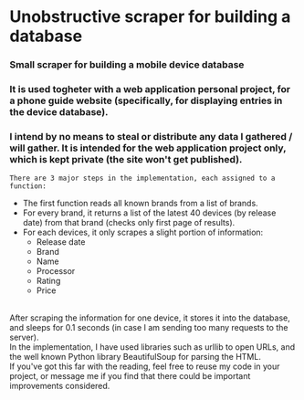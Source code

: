 # Unobstructive scraper for building a database

### Small scraper for building a mobile device database
### It is used togheter with a web application personal project, for a phone guide website (specifically, for displaying entries in the device database).
### I intend by no means to steal or distribute any data I gathered / will gather. It is intended for the web application project only, which is kept private (the site won't get published).

~~~~~~~~~~~~~~~~~~~~~~~~~~~~~
There are 3 major steps in the implementation, each assigned to a function:
~~~~~~~~~~~~~~~~~~~~~~~~~~~~~

- The first function reads all known brands from a list of brands.
- For every brand, it returns a list of the latest 40 devices (by release date) from that brand (checks only first page of results).
- For each devices, it only scrapes a slight portion of information:
  - Release date
  - Brand
  - Name
  - Processor
  - Rating
  - Price

<br/>
After scraping the information for one device, it stores it into the database, and sleeps for 0.1 seconds (in case I am sending too many requests to the server).<br/>
In the implementation, I have used libraries such as urllib to open URLs, and the well known Python library BeautifulSoup for parsing the HTML.<br/>
If you've got this far with the reading, feel free to reuse my code in your project, or message me if you find that there could be important improvements considered.